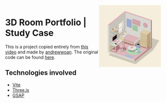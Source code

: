 <img src="https://github.com/Gorachevsky/3d-room-portfolio/blob/main/public/readme-icon.png?raw=true" align="right" width="200" height="200" />

# 3D Room Portfolio | Study Case

This is a project copied entirely from [this video](https://www.youtube.com/watch?v=rxTb9ys834w&list=LL) and made by [andrewwoan](https://github.com/andrewwoan). The original code can be found [here](https://github.com/andrewwoan/abigail-bloom-portolio-bokoko33).

## Technologies involved

- [Vite](https://vitejs.dev/)
- [Three.js](https://threejs.org/)
- [GSAP](https://greensock.com/gsap)
